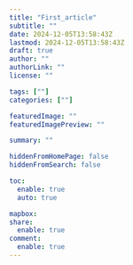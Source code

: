 ```yaml
---
title: "First_article"
subtitle: ""
date: 2024-12-05T13:58:43Z
lastmod: 2024-12-05T13:58:43Z
draft: true
author: ""
authorLink: ""
license: ""

tags: [""]
categories: [""]

featuredImage: ""
featuredImagePreview: ""

summary: ""

hiddenFromHomePage: false
hiddenFromSearch: false

toc:
  enable: true
  auto: true

mapbox:
share:
  enable: true
comment:
  enable: true
---
```

